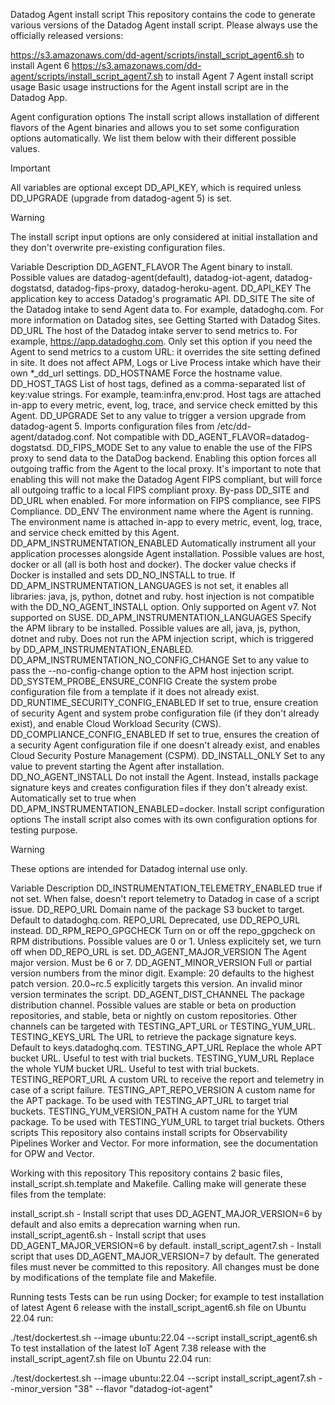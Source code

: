 Datadog Agent install script
This repository contains the code to generate various versions of the Datadog Agent install script. Please always use the officially released versions:

https://s3.amazonaws.com/dd-agent/scripts/install_script_agent6.sh to install Agent 6
https://s3.amazonaws.com/dd-agent/scripts/install_script_agent7.sh to install Agent 7
Agent install script usage
Basic usage instructions for the Agent install script are in the Datadog App.

Agent configuration options
The install script allows installation of different flavors of the Agent binaries and allows you to set some configuration options automatically. We list them below with their different possible values.

Important

All variables are optional except DD_API_KEY, which is required unless DD_UPGRADE (upgrade from datadog-agent 5) is set.

Warning

The install script input options are only considered at initial installation and they don't overwrite pre-existing configuration files.

Variable	Description
DD_AGENT_FLAVOR	The Agent binary to install. Possible values are datadog-agent(default), datadog-iot-agent, datadog-dogstatsd, datadog-fips-proxy, datadog-heroku-agent.
DD_API_KEY	The application key to access Datadog's programatic API.
DD_SITE	The site of the Datadog intake to send Agent data to. For example, datadoghq.com. For more information on Datadog sites, see Getting Started with Datadog Sites.
DD_URL	The host of the Datadog intake server to send metrics to. For example, https://app.datadoghq.com. Only set this option if you need the Agent to send metrics to a custom URL: it overrides the site setting defined in site. It does not affect APM, Logs or Live Process intake which have their own *_dd_url settings.
DD_HOSTNAME	Force the hostname value.
DD_HOST_TAGS	List of host tags, defined as a comma-separated list of key:value strings. For example, team:infra,env:prod. Host tags are attached in-app to every metric, event, log, trace, and service check emitted by this Agent.
DD_UPGRADE	Set to any value to trigger a version upgrade from datadog-agent 5. Imports configuration files from /etc/dd-agent/datadog.conf. Not compatible with DD_AGENT_FLAVOR=datadog-dogstatsd.
DD_FIPS_MODE	Set to any value to enable the use of the FIPS proxy to send data to the DataDog backend. Enabling this option forces all outgoing traffic from the Agent to the local proxy. It's important to note that enabling this will not make the Datadog Agent FIPS compliant, but will force all outgoing traffic to a local FIPS compliant proxy. By-pass DD_SITE and DD_URL when enabled. For more information on FIPS compliance, see FIPS Compliance.
DD_ENV	The environment name where the Agent is running. The environment name is attached in-app to every metric, event, log, trace, and service check emitted by this Agent.
DD_APM_INSTRUMENTATION_ENABLED	Automatically instrument all your application processes alongside Agent installation. Possible values are host, docker or all (all is both host and docker). The docker value checks if Docker is installed and sets DD_NO_INSTALL to true. If DD_APM_INSTRUMENTATION_LANGUAGES is not set, it enables all libraries: java, js, python, dotnet and ruby. host injection is not compatible with the DD_NO_AGENT_INSTALL option. Only supported on Agent v7. Not supported on SUSE.
DD_APM_INSTRUMENTATION_LANGUAGES	Specify the APM library to be installed. Possible values are all, java, js, python, dotnet and ruby. Does not run the APM injection script, which is triggered by DD_APM_INSTRUMENTATION_ENABLED.
DD_APM_INSTRUMENTATION_NO_CONFIG_CHANGE	Set to any value to pass the --no-config-change option to the APM host injection script.
DD_SYSTEM_PROBE_ENSURE_CONFIG	Create the system probe configuration file from a template if it does not already exist.
DD_RUNTIME_SECURITY_CONFIG_ENABLED	If set to true, ensure creation of security Agent and system probe configuration file (if they don't already exist), and enable Cloud Workload Security (CWS).
DD_COMPLIANCE_CONFIG_ENABLED	If set to true, ensures the creation of a security Agent configuration file if one doesn't already exist, and enables Cloud Security Posture Management (CSPM).
DD_INSTALL_ONLY	Set to any value to prevent starting the Agent after installation.
DD_NO_AGENT_INSTALL	Do not install the Agent. Instead, installs package signature keys and creates configuration files if they don't already exist. Automatically set to true when DD_APM_INSTRUMENTATION_ENABLED=docker.
Install script configuration options
The install script also comes with its own configuration options for testing purpose.

Warning

These options are intended for Datadog internal use only.

Variable	Description
DD_INSTRUMENTATION_TELEMETRY_ENABLED	true if not set. When false, doesn't report telemetry to Datadog in case of a script issue.
DD_REPO_URL	Domain name of the package S3 bucket to target. Default to datadoghq.com.
REPO_URL	Deprecated, use DD_REPO_URL instead.
DD_RPM_REPO_GPGCHECK	Turn on or off the repo_gpgcheck on RPM distributions. Possible values are 0 or 1. Unless explicitely set, we turn off when DD_REPO_URL is set.
DD_AGENT_MAJOR_VERSION	The Agent major version. Must be 6 or 7.
DD_AGENT_MINOR_VERSION	Full or partial version numbers from the minor digit. Example: 20 defaults to the highest patch version. 20.0~rc.5 explicitly targets this version. An invalid minor version terminates the script.
DD_AGENT_DIST_CHANNEL	The package distribution channel. Possible values are stable or beta on production repositories, and stable, beta or nightly on custom repositories. Other channels can be targeted with TESTING_APT_URL or TESTING_YUM_URL.
TESTING_KEYS_URL	The URL to retrieve the package signature keys. Default to keys.datadoghq.com.
TESTING_APT_URL	Replace the whole APT bucket URL. Useful to test with trial buckets.
TESTING_YUM_URL	Replace the whole YUM bucket URL. Useful to test with trial buckets.
TESTING_REPORT_URL	A custom URL to receive the report and telemetry in case of a script failure.
TESTING_APT_REPO_VERSION	A custom name for the APT package. To be used with TESTING_APT_URL to target trial buckets.
TESTING_YUM_VERSION_PATH	A custom name for the YUM package. To be used with TESTING_YUM_URL to target trial buckets.
Others scripts
This repository also contains install scripts for Observability Pipelines Worker and Vector. For more information, see the documentation for OPW and Vector.

Working with this repository
This repository contains 2 basic files, install_script.sh.template and Makefile. Calling make will generate these files from the template:

install_script.sh - Install script that uses DD_AGENT_MAJOR_VERSION=6 by default and also emits a deprecation warning when run.
install_script_agent6.sh - Install script that uses DD_AGENT_MAJOR_VERSION=6 by default.
install_script_agent7.sh - Install script that uses DD_AGENT_MAJOR_VERSION=7 by default.
The generated files must never be committed to this repository. All changes must be done by modifications of the template file and Makefile.

Running tests
Tests can be run using Docker; for example to test installation of latest Agent 6 release with the install_script_agent6.sh file on Ubuntu 22.04 run:

./test/dockertest.sh --image ubuntu:22.04 --script install_script_agent6.sh
To test installation of the latest IoT Agent 7.38 release with the install_script_agent7.sh file on Ubuntu 22.04 run:

./test/dockertest.sh --image ubuntu:22.04 --script install_script_agent7.sh --minor_version "38" --flavor "datadog-iot-agent"

